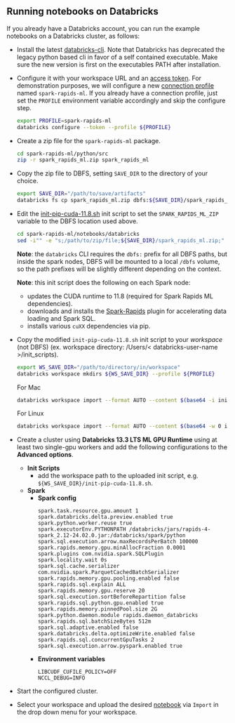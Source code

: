 ## Running notebooks on Databricks

If you already have a Databricks account, you can run the example notebooks on a Databricks cluster, as follows:
- Install the latest [databricks-cli](https://docs.databricks.com/dev-tools/cli/index.html).  Note that Databricks has deprecated the legacy python based cli in favor of a self contained executable. Make sure the new version is first on the executables PATH after installation.
- Configure it with your workspace URL and an [access token](https://docs.databricks.com/dev-tools/api/latest/authentication.html).  For demonstration purposes, we will configure a new [connection profile](https://docs.databricks.com/dev-tools/cli/index.html#connection-profiles) named `spark-rapids-ml`.  If you already have a connection profile, just set the `PROFILE` environment variable accordingly and skip the configure step.
  ```bash
  export PROFILE=spark-rapids-ml
  databricks configure --token --profile ${PROFILE}
  ```
- Create a zip file for the `spark-rapids-ml` package.
  ```bash
  cd spark-rapids-ml/python/src
  zip -r spark_rapids_ml.zip spark_rapids_ml
  ```
- Copy the zip file to DBFS, setting `SAVE_DIR` to the directory of your choice.
  ```bash
  export SAVE_DIR="/path/to/save/artifacts"
  databricks fs cp spark_rapids_ml.zip dbfs:${SAVE_DIR}/spark_rapids_ml.zip --profile ${PROFILE}
  ```
- Edit the [init-pip-cuda-11.8.sh](init-pip-cuda-11.8.sh) init script to set the `SPARK_RAPIDS_ML_ZIP` variable to the DBFS location used above.
  ```bash
  cd spark-rapids-ml/notebooks/databricks
  sed -i"" -e "s;/path/to/zip/file;${SAVE_DIR}/spark_rapids_ml.zip;" init-pip-cuda-11.8.sh
  ```
  **Note**: the `databricks` CLI requires the `dbfs:` prefix for all DBFS paths, but inside the spark nodes, DBFS will be mounted to a local `/dbfs` volume, so the path prefixes will be slightly different depending on the context.

  **Note**: this init script does the following on each Spark node:
  - updates the CUDA runtime to 11.8 (required for Spark Rapids ML dependencies).
  - downloads and installs the [Spark-Rapids](https://github.com/NVIDIA/spark-rapids) plugin for accelerating data loading and Spark SQL.
  - installs various `cuXX` dependencies via pip.

- Copy the modified `init-pip-cuda-11.8.sh` init script to your *workspace* (not DBFS) (ex. workspace directory: /Users/< databricks-user-name >/init_scripts).
  ```bash
  export WS_SAVE_DIR="/path/to/directory/in/workspace"
  databricks workspace mkdirs ${WS_SAVE_DIR} --profile ${PROFILE}
  ```
  For Mac
  ```bash
  databricks workspace import --format AUTO --content $(base64 -i init-pip-cuda-11.8.sh) ${WS_SAVE_DIR}/init-pip-cuda-11.8.sh --profile ${PROFILE}
  ```
  For Linux
  ```bash
  databricks workspace import --format AUTO --content $(base64 -w 0 init-pip-cuda-11.8.sh) ${WS_SAVE_DIR}/init-pip-cuda-11.8.sh --profile ${PROFILE}
  ```
- Create a cluster using **Databricks 13.3 LTS ML GPU Runtime** using at least two single-gpu workers and add the following configurations to the **Advanced options**.
  - **Init Scripts**
    - add the workspace path to the uploaded init script, e.g. `${WS_SAVE_DIR}/init-pip-cuda-11.8.sh`.
  - **Spark**
    - **Spark config**
      ```
      spark.task.resource.gpu.amount 1
      spark.databricks.delta.preview.enabled true
      spark.python.worker.reuse true
      spark.executorEnv.PYTHONPATH /databricks/jars/rapids-4-spark_2.12-24.02.0.jar:/databricks/spark/python
      spark.sql.execution.arrow.maxRecordsPerBatch 100000
      spark.rapids.memory.gpu.minAllocFraction 0.0001
      spark.plugins com.nvidia.spark.SQLPlugin
      spark.locality.wait 0s
      spark.sql.cache.serializer com.nvidia.spark.ParquetCachedBatchSerializer
      spark.rapids.memory.gpu.pooling.enabled false
      spark.rapids.sql.explain ALL
      spark.rapids.memory.gpu.reserve 20
      spark.sql.execution.sortBeforeRepartition false
      spark.rapids.sql.python.gpu.enabled true
      spark.rapids.memory.pinnedPool.size 2G
      spark.python.daemon.module rapids.daemon_databricks
      spark.rapids.sql.batchSizeBytes 512m
      spark.sql.adaptive.enabled false
      spark.databricks.delta.optimizeWrite.enabled false
      spark.rapids.sql.concurrentGpuTasks 2
      spark.sql.execution.arrow.pyspark.enabled true
      ```
    - **Environment variables**
      ```
      LIBCUDF_CUFILE_POLICY=OFF
      NCCL_DEBUG=INFO
      ```
- Start the configured cluster.
- Select your workspace and upload the desired [notebook](../) via `Import` in the drop down menu for your workspace.
